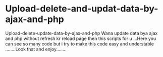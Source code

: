 # Upload-delete-and-updat-data-by-ajax-and-php
Upload-delete-update-data-by-ajax-and-php Wana update data bya ajax and php without refresh kr reload page then this scripts for u ...Here you can see so many code but i try to make this code easy and understable ........Look that and enjoy........
